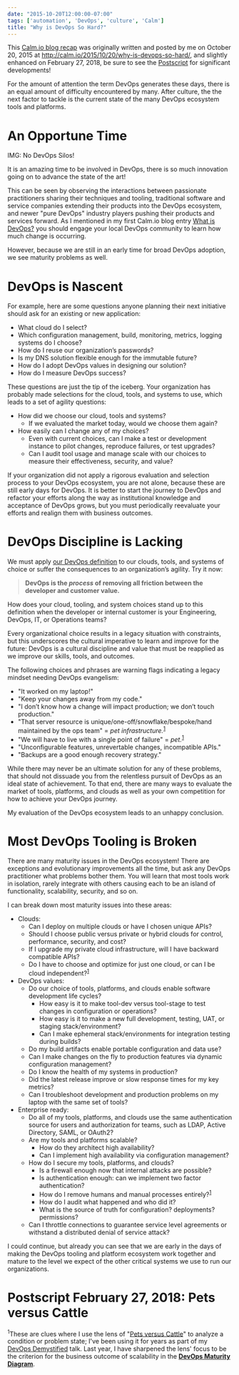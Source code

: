 ```yaml
---
date: "2015-10-20T12:00:00-07:00"
tags: ['automation', 'DevOps', 'culture', 'Calm']
title: "Why is DevOps So Hard?"
---
```

This [Calm.io blog recap](/post/calm.io-recap/)
 was originally written and posted by me on October 20, 2015 at
http://calm.io/2015/10/20/why-is-devops-so-hard/,
and slightly enhanced on February 27, 2018, be sure to see the
[Postscript](#postscript-february-18-2018-devops-definition) for significant developments!
<!--more-->

For the amount of attention the term DevOps generates these days,
 there is an equal amount of difficulty encountered by many.
 After culture, the the next factor to tackle is the current state of the
 many DevOps ecosystem tools and platforms.

# An Opportune Time #

IMG: No DevOps Silos!

It is an amazing time to be involved in DevOps, there is so much innovation
 going on to advance the state of the art!

This can be seen by observing the interactions between passionate practitioners
 sharing their techniques and tooling, traditional software and service
 companies extending their products into the DevOps ecosystem, and newer
 "pure DevOps" industry players pushing their products and services forward.
 As I mentioned in my first Calm.io blog entry
 [What is DevOps?](/post/calm.io-recap/calm.io-i-dream-of-devops-but-what-is-devops/#opportunity-for-cultural-disruption)
 you should engage your local DevOps community to learn how much change is
 occurring.

However, because we are still in an early time for broad DevOps adoption,
 we see maturity problems as well.

# DevOps is Nascent #

For example, here are some questions anyone planning their next initiative
 should ask for an existing or new application:

* What cloud do I select?
* Which configuration management, build, monitoring, metrics,
  logging systems do I choose?
* How do I reuse our organization’s passwords?
* Is my DNS solution flexible enough for the immutable future?
* How do I adopt DevOps values in designing our solution?
* How do I measure DevOps success?

These questions are just the tip of the iceberg. Your organization has probably
 made selections for the cloud, tools, and systems to use, which leads to a set
 of agility questions:

* How did we choose our cloud, tools and systems?
  * If we evaluated the market today, would we choose them again?
* How easily can I change any of my choices?
  * Even with current choices, can I make a test or development instance to
  pilot changes, reproduce failures, or test upgrades?
  * Can I audit tool usage and manage scale with our choices to measure their
  effectiveness, security, and value?

If your organization did not apply a rigorous evaluation and selection process
 to your DevOps ecosystem, you are not alone, because these are still early
 days for DevOps. It is better to start the journey to DevOps and refactor
 your efforts along the way as institutional knowledge and acceptance of
 DevOps grows, but you must periodically reevaluate your efforts and realign
 them with business outcomes.

# DevOps Discipline is Lacking #

We must apply [our DevOps definition](/post/calm.io-recap/calm.io-i-dream-of-devops-but-what-is-devops/)
 to our clouds, tools, and systems of choice or suffer the consequences
 to an organization’s agility. Try it now:

> __DevOps is the *process* of removing all friction
 between the developer and customer value.__

How does your cloud, tooling, and system choices stand up to this definition
 when the developer or internal customer is your Engineering, DevOps, IT, or
 Operations teams?

Every organizational choice results in a legacy situation with constraints,
 but this underscores the cultural imperative to learn and improve for the
 future: DevOps is a cultural discipline and value that must be reapplied
 as we improve our skills, tools, and outcomes.

The following choices and phrases are warning flags indicating a legacy mindset
 needing DevOps evangelism:

* "It worked on my laptop!"
* "Keep your changes away from my code."
* "I don’t know how a change will impact production; we don’t touch production."
* "That server resource is unique/one-off/snowflake/bespoke/hand maintained
  by the ops team" = *pet infrastructure.*<sup>[1](#postscript-february-27-2018)</sup>
* "We will have to live with a single point of failure" = *pet.*<sup>[1](#postscript-february-27-2018)</sup>
* "Unconfigurable features, unrevertable changes, incompatible APIs."
* "Backups are a good enough recovery strategy."

While there may never be an ultimate solution for any of these problems,
 that should not dissuade you from the relentless pursuit of DevOps as an
 ideal state of achievement. To that end, there are many ways to evaluate
 the market of tools, platforms, and clouds as well as your own competition
 for how to achieve your DevOps journey.

My evaluation of the DevOps ecosystem leads to an unhappy conclusion.

# Most DevOps Tooling is Broken #

There are many maturity issues in the DevOps ecosystem! There are exceptions
 and evolutionary improvements all the time, but ask any DevOps practitioner
 what problems bother them. You will learn that most tools work in isolation,
 rarely integrate with others causing each to be an island of functionality,
 scalability, security, and so on.

I can break down most maturity issues into these areas:

* Clouds:
  * Can I deploy on multiple clouds or have I chosen unique APIs?
  * Should I choose public versus private or hybrid clouds for control,
   performance, security, and cost?
  * If I upgrade my private cloud infrastructure, will I have backward
   compatible APIs?
  * Do I have to choose and optimize for just one cloud, or can I be
   cloud independent?<sup>[1](#postscript-february-27-2018)</sup>
* DevOps values:
  * Do our choice of tools, platforms, and clouds enable software development
   life cycles?
    * How easy is it to make tool-dev versus tool-stage to test changes
     in configuration or operations?
    * How easy is it to make a new full development, testing, UAT, or staging
     stack/environment?
    * Can I make ephemeral stack/environments for integration testing
     during builds?
  * Do my build artifacts enable portable configuration and data use?
  * Can I make changes on the fly to production features via
   dynamic configuration management?
  * Do I know the health of my systems in production?
  * Did the latest release improve or slow response times for my key metrics?
  * Can I troubleshoot development and production problems on my laptop
   with the same set of tools?
* Enterprise ready:
  * Do all of my tools, platforms, and clouds use the same authentication
   source for users and authorization for teams, such as LDAP, Active Directory,
   SAML, or OAuth2?
  * Are my tools and platforms scalable?
    * How do they architect high availability?
    * Can I implement high availability via configuration management?
  * How do I secure my tools, platforms, and clouds?
    * Is a firewall enough now that internal attacks are possible?
    * Is authentication enough: can we implement two factor authentication?
    * How do I remove humans and manual processes entirely?<sup>[1](#postscript-february-27-2018)</sup>
    * How do I audit what happened and who did it?
    * What is the source of truth for configuration? deployments? permissions?
  * Can I throttle connections to guarantee service level agreements
   or withstand a distributed denial of service attack?

I could continue, but already you can see that we are early in the days of
 making the DevOps tooling and platform ecosystem work together and mature
 to the level we expect of the other critical systems we use to run our
 organizations.

# Postscript February 27, 2018: Pets versus Cattle #

<sup>1</sup>These are clues where I use the lens of
 "[Pets versus Cattle](http://cloudscaling.com/blog/cloud-computing/the-history-of-pets-vs-cattle/)"
 to analyze a condition or problem state; I've been using it for years as part
 of my [DevOps Demystified](/post/devops_demystified.md) talk. Last year,
 I have sharpened the lens' focus to be the criterion for the business outcome
 of scalability in the
 __[DevOps Maturity Diagram](/post/devops-maturity-diagram/#scalability-removing-pets)__.
